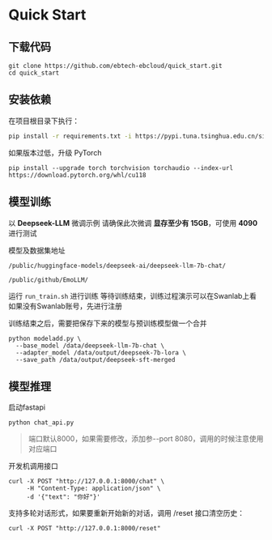 # Quick Start

## 下载代码
```
git clone https://github.com/ebtech-ebcloud/quick_start.git
cd quick_start
```

## 安装依赖

在项目根目录下执行：

```bash
pip install -r requirements.txt -i https://pypi.tuna.tsinghua.edu.cn/simple
```
如果版本过低，升级 PyTorch
```
pip install --upgrade torch torchvision torchaudio --index-url https://download.pytorch.org/whl/cu118
```
## 模型训练
以 **Deepseek-LLM** 微调示例
请确保此次微调 **显存至少有 15GB**，可使用 **4090** 进行测试

模型及数据集地址

`/public/huggingface-models/deepseek-ai/deepseek-llm-7b-chat/`

`/public/github/EmoLLM/`

运行 `run_train.sh` 进行训练
等待训练结束，训练过程演示可以在Swanlab上看
如果没有Swanlab账号，先进行注册

训练结束之后，需要把保存下来的模型与预训练模型做一个合并
```
python modeladd.py \
  --base_model /data/deepseek-llm-7b-chat \
  --adapter_model /data/output/deepseek-7b-lora \
  --save_path /data/output/deepseek-sft-merged
```

## 模型推理
启动fastapi
```
python chat_api.py
```
>端口默认8000，如果需要修改，添加参--port 8080，调用的时候注意使用对应端口

开发机调用接口
```
curl -X POST "http://127.0.0.1:8000/chat" \
     -H "Content-Type: application/json" \
     -d '{"text": "你好"}'
```


支持多轮对话形式，如果要重新开始新的对话，调用 /reset 接口清空历史：
```
curl -X POST "http://127.0.0.1:8000/reset"
```
